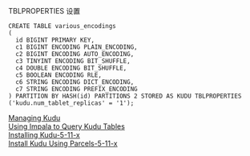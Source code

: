 
TBLPROPERTIES 设置

```
CREATE TABLE various_encodings
(
  id BIGINT PRIMARY KEY,
  c1 BIGINT ENCODING PLAIN_ENCODING,
  c2 BIGINT ENCODING AUTO_ENCODING,
  c3 TINYINT ENCODING BIT_SHUFFLE,
  c4 DOUBLE ENCODING BIT_SHUFFLE,
  c5 BOOLEAN ENCODING RLE,
  c6 STRING ENCODING DICT_ENCODING,
  c7 STRING ENCODING PREFIX_ENCODING
) PARTITION BY HASH(id) PARTITIONS 2 STORED AS KUDU TBLPROPERTIES ('kudu.num_tablet_replicas' = '1');
```

 [Managing Kudu](https://www.cloudera.com/documentation/enterprise/latest/topics/cm_mc_kudu_service.html#impala_dependency)    
 [Using Impala to Query Kudu Tables](https://www.cloudera.com/documentation/enterprise/5-11-x/topics/impala_kudu.html#kudu_benefits)   
 [Installing Kudu-5-11-x](https://www.cloudera.com/documentation/enterprise/5-11-x/topics/kudu_install_cm.html)   
 [Install Kudu Using Parcels-5-11-x](https://www.cloudera.com/documentation/enterprise/5-11-x/topics/kudu_install_cm.html#install_parcels)
